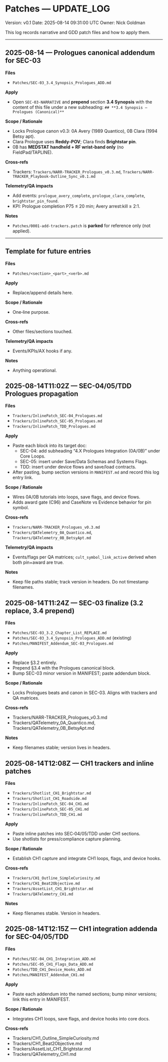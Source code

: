 # Patches — UPDATE_LOG
Version: v0.1
Date: 2025-08-14 09:31:00 UTC
Owner: Nick Goldman

This log records narrative and GDD patch files and how to apply them.

---

## 2025-08-14 — Prologues canonical addendum for SEC-03
**Files**
- `Patches/SEC-03_3.4_Synopsis_Prologues_ADD.md`

**Apply**
- Open `SEC-03-NARRATIVE` and **prepend** section **3.4 Synopsis** with the content of this file under a new subheading:
  `## **3.4 Synopsis — Prologues (Canonical)**`

**Scope / Rationale**
- Locks Prologue canon v0.3: 0A Avery (1989 Quantico), 0B Clara (1994 Betsy apt). 
- Clara Prologue uses **Reddy‑POV**; Clara finds **Brightstar pin**.
- 0B has **MEDSTAT handheld + RF wrist‑band only** (no FieldPad/TAPLINE).

**Cross‑refs**
- Trackers: `Trackers/NARR-TRACKER_Prologues_v0.3.md`, `Trackers/NARR-TRACKER_Playbook-Outline_Sync_v0.1.md`

**Telemetry/QA impacts**
- Add events: `prologue_avery_complete`, `prologue_clara_complete`, `brightstar_pin_found`.
- KPI: Prologue completion P75 ≤ 20 min; Avery arrest:kill ≥ 2:1.

**Notes**
- `Patches/0001-add-trackers.patch` is **parked** for reference only (not applied).

---

## Template for future entries
**Files**
- `Patches/<section>_<part>_<verb>.md`

**Apply**
- Replace/append details here.

**Scope / Rationale**
- One‑line purpose.

**Cross‑refs**
- Other files/sections touched.

**Telemetry/QA impacts**
- Events/KPIs/AX hooks if any.

**Notes**
- Anything operational.

## 2025-08-14T11:02Z — SEC-04/05/TDD Prologues propagation

**Files**
- `Trackers/InlinePatch_SEC-04_Prologues.md`
- `Trackers/InlinePatch_SEC-05_Prologues.md`
- `Trackers/InlinePatch_TDD_Prologues.md`

**Apply**
- Paste each block into its target doc:
  - SEC-04: add subheading “4.X Prologues Integration (0A/0B)” under Core Loops.
  - SEC-05: insert under Save/Data Schemas and Systems Flags.
  - TDD: insert under device flows and save/load contracts.
- After pasting, bump section versions in `MANIFEST.md` and record this log entry link.

**Scope / Rationale**
- Wires 0A/0B tutorials into loops, save flags, and device flows.
- Adds award gate (C96) and CaseNote vs Evidence behavior for pin symbol.

**Cross-refs**
- `Trackers/NARR-TRACKER_Prologues_v0.3.md`
- `Trackers/QATelemetry_0A_Quantico.md`, `Trackers/QATelemetry_0B_BetsyApt.md`

**Telemetry/QA impacts**
- Events/flags per QA matrices; `cult_symbol_link_active` derived when both pin+award are true.

**Notes**
- Keep file paths stable; track version in headers. Do not timestamp filenames.

## 2025-08-14T11:24Z — SEC-03 finalize (3.2 replace, 3.4 prepend)

**Files**
- `Patches/SEC-03_3.2_Chapter_List_REPLACE.md`
- `Patches/SEC-03_3.4_Synopsis_Prologues_ADD.md` (existing)
- `Patches/MANIFEST_Addendum_SEC-03_Prologues.md`

**Apply**
- Replace §3.2 entirely.
- Prepend §3.4 with the Prologues canonical block.
- Bump SEC-03 minor version in MANIFEST; paste addendum block.

**Scope / Rationale**
- Locks Prologues beats and canon in SEC-03. Aligns with trackers and QA matrices.

**Cross-refs**
- Trackers/NARR-TRACKER_Prologues_v0.3.md
- Trackers/QATelemetry_0A_Quantico.md, Trackers/QATelemetry_0B_BetsyApt.md

**Notes**
- Keep filenames stable; version lives in headers.

## 2025-08-14T12:08Z — CH1 trackers and inline patches

**Files**
- `Trackers/Shotlist_CH1_Brightstar.md`
- `Trackers/Shotlist_CH1_Roadside.md`
- `Trackers/InlinePatch_SEC-04_CH1.md`
- `Trackers/InlinePatch_SEC-05_CH1.md`
- `Trackers/InlinePatch_TDD_CH1.md`

**Apply**
- Paste inline patches into SEC‑04/05/TDD under CH1 sections.
- Use shotlists for press/compliance capture planning.

**Scope / Rationale**
- Establish CH1 capture and integrate CH1 loops, flags, and device hooks.

**Cross‑refs**
- `Trackers/CH1_Outline_SimpleCuriosity.md`
- `Trackers/CH1_Beat2Objective.md`
- `Trackers/AssetList_CH1_Brightstar.md`
- `Trackers/QATelemetry_CH1.md`

**Notes**
- Keep filenames stable. Version in headers.

## 2025-08-14T12:15Z — CH1 integration addenda for SEC-04/05/TDD

**Files**
- `Patches/SEC-04_CH1_Integration_ADD.md`
- `Patches/SEC-05_CH1_Flags_Data_ADD.md`
- `Patches/TDD_CH1_Device_Hooks_ADD.md`
- `Patches/MANIFEST_Addendum_CH1.md`

**Apply**
- Paste each addendum into the named sections; bump minor versions; link this entry in MANIFEST.

**Scope / Rationale**
- Integrates CH1 loops, save flags, and device hooks into core docs.

**Cross-refs**
- Trackers/CH1_Outline_SimpleCuriosity.md
- Trackers/CH1_Beat2Objective.md
- Trackers/AssetList_CH1_Brightstar.md
- Trackers/QATelemetry_CH1.md
